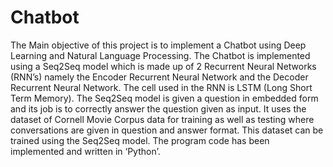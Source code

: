 # Chatbot
The Main objective of this project is to implement a Chatbot using Deep Learning and Natural Language Processing. The Chatbot is implemented using a Seq2Seq model which is made up of 2 Recurrent Neural Networks (RNN’s) namely the Encoder Recurrent Neural Network and the Decoder Recurrent Neural Network. The cell used in the RNN is LSTM (Long Short Term Memory). The Seq2Seq model is given a question in embedded form and its job is to correctly answer the question given as input. It uses the dataset of Cornell Movie Corpus data for training as well as testing where conversations are given in question and answer format. This dataset can be trained using the Seq2Seq model. The program code has been implemented and written in ‘Python’.
